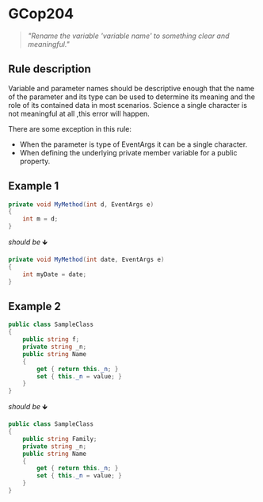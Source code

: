# GCop204

> *"Rename the variable 'variable name' to something clear and meaningful."*


## Rule description
 Variable and parameter names should be descriptive enough that the name of the parameter and its type can be used to determine its meaning and the role of its contained data in most scenarios.
Science a single character is not meaningful at all ,this error will happen.

There are some exception in this rule:
 
  * When the parameter is type of EventArgs it can be a single character.
  * When defining the underlying private member variable for a public property.

## Example 1
```csharp
private void MyMethod(int d, EventArgs e)
{
    int m = d;
}
```
*should be* 🡻

```csharp
private void MyMethod(int date, EventArgs e)
{
    int myDate = date;
}
```
 
 

## Example 2
```csharp
public class SampleClass
{
    public string f;
    private string _n;
    public string Name
    {
        get { return this._n; }
        set { this._n = value; }
    }
}
```
*should be* 🡻

```csharp
public class SampleClass
{
    public string Family;
    private string _n;
    public string Name
    {
        get { return this._n; }
        set { this._n = value; }
    }
}
```
 
 

